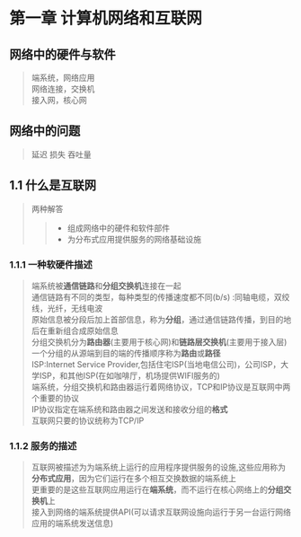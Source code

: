 # 第一章 计算机网络和互联网     
## 网络中的硬件与软件    
> 端系统，网络应用   
> 网络连接，交换机     
> 接入网，核心网    

## 网络中的问题  
> 延迟 损失 吞吐量   

## 1.1 什么是互联网   
> 两种解答   
> > - 组成网络中的硬件和软件部件    
> > - 为分布式应用提供服务的网络基础设施      

### 1.1.1 一种软硬件描述    
> 端系统被**通信链路**和**分组交换机**连接在一起    
> 通信链路有不同的类型，每种类型的传播速度都不同(b/s) :同轴电缆，双绞线，光纤，无线电波     
> 原始信息被分段后加上首部信息，称为**分组**，通过通信链路传播，到目的地后在重新组合成原始信息    
> 分组交换机分为**路由器**(主要用于核心网)和**链路层交换机**(主要用于接入层)      
> 一个分组的从源端到目的端的传播顺序称为**路由**或**路径**        
> ISP:Internet Service Provider,包括住宅ISP(当地电信公司)，公司ISP，大学ISP，和其他ISP(在如咖啡厅，机场提供WIFI服务的)     
> 端系统，分组交换机和路由器运行着网络协议，TCP和IP协议是互联网中两个重要的协议   
> IP协议指定在端系统和路由器之间发送和接收分组的**格式**        
> 互联网只要的协议统称为TCP/IP     

### 1.1.2 服务的描述   
> 互联网被描述为为端系统上运行的应用程序提供服务的设施,这些应用称为**分布式应用**，因为它们运行在多个相互交换数据的端系统上   
> 更重要的是这些互联网应用运行在**端系统**，而不运行在核心网络上的**分组交换机**上   
> 接入到网络的端系统提供API(可以请求互联网设施向运行于另一台运行网络应用的端系统发送信息)      


